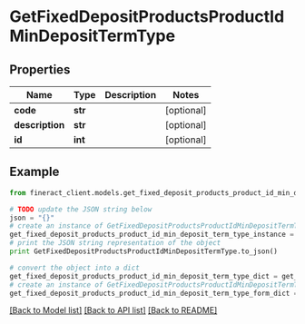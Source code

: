 # GetFixedDepositProductsProductIdMinDepositTermType


## Properties

Name | Type | Description | Notes
------------ | ------------- | ------------- | -------------
**code** | **str** |  | [optional] 
**description** | **str** |  | [optional] 
**id** | **int** |  | [optional] 

## Example

```python
from fineract_client.models.get_fixed_deposit_products_product_id_min_deposit_term_type import GetFixedDepositProductsProductIdMinDepositTermType

# TODO update the JSON string below
json = "{}"
# create an instance of GetFixedDepositProductsProductIdMinDepositTermType from a JSON string
get_fixed_deposit_products_product_id_min_deposit_term_type_instance = GetFixedDepositProductsProductIdMinDepositTermType.from_json(json)
# print the JSON string representation of the object
print GetFixedDepositProductsProductIdMinDepositTermType.to_json()

# convert the object into a dict
get_fixed_deposit_products_product_id_min_deposit_term_type_dict = get_fixed_deposit_products_product_id_min_deposit_term_type_instance.to_dict()
# create an instance of GetFixedDepositProductsProductIdMinDepositTermType from a dict
get_fixed_deposit_products_product_id_min_deposit_term_type_form_dict = get_fixed_deposit_products_product_id_min_deposit_term_type.from_dict(get_fixed_deposit_products_product_id_min_deposit_term_type_dict)
```
[[Back to Model list]](../README.md#documentation-for-models) [[Back to API list]](../README.md#documentation-for-api-endpoints) [[Back to README]](../README.md)


